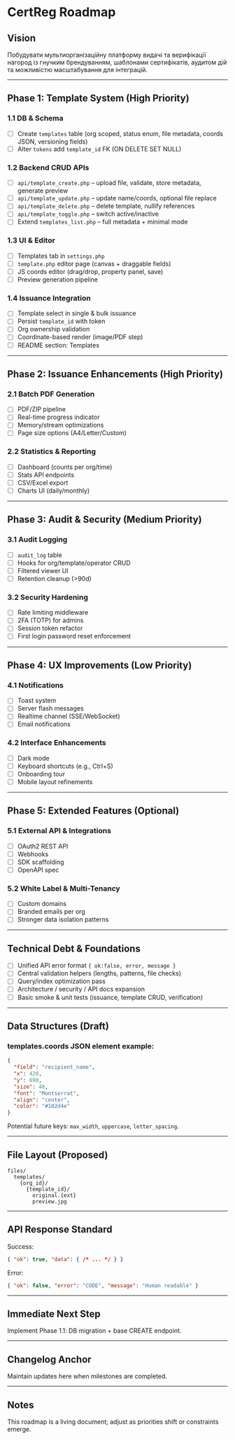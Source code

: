 # CertReg Roadmap

## Vision
Побудувати мультиорганізаційну платформу видачі та верифікації нагород із гнучким брендуванням, шаблонами сертифікатів, аудитом дій та можливістю масштабування для інтеграцій.

---
## Phase 1: Template System (High Priority)
### 1.1 DB & Schema
- [ ] Create `templates` table (org scoped, status enum, file metadata, coords JSON, versioning fields)
- [ ] Alter `tokens` add `template_id` FK (ON DELETE SET NULL)

### 1.2 Backend CRUD APIs
- [ ] `api/template_create.php` – upload file, validate, store metadata, generate preview
- [ ] `api/template_update.php` – update name/coords, optional file replace
- [ ] `api/template_delete.php` – delete template, nullify references
- [ ] `api/template_toggle.php` – switch active/inactive
- [ ] Extend `templates_list.php` – full metadata + minimal mode

### 1.3 UI & Editor
- [ ] Templates tab in `settings.php`
- [ ] `template.php` editor page (canvas + draggable fields)
- [ ] JS coords editor (drag/drop, property panel, save)
- [ ] Preview generation pipeline

### 1.4 Issuance Integration
- [ ] Template select in single & bulk issuance
- [ ] Persist `template_id` with token
- [ ] Org ownership validation
- [ ] Coordinate-based render (image/PDF step)
- [ ] README section: Templates

---
## Phase 2: Issuance Enhancements (High Priority)
### 2.1 Batch PDF Generation
- [ ] PDF/ZIP pipeline
- [ ] Real-time progress indicator
- [ ] Memory/stream optimizations
- [ ] Page size options (A4/Letter/Custom)

### 2.2 Statistics & Reporting
- [ ] Dashboard (counts per org/time)
- [ ] Stats API endpoints
- [ ] CSV/Excel export
- [ ] Charts UI (daily/monthly)

---
## Phase 3: Audit & Security (Medium Priority)
### 3.1 Audit Logging
- [ ] `audit_log` table
- [ ] Hooks for org/template/operator CRUD
- [ ] Filtered viewer UI
- [ ] Retention cleanup (>90d)

### 3.2 Security Hardening
- [ ] Rate limiting middleware
- [ ] 2FA (TOTP) for admins
- [ ] Session token refactor
- [ ] First login password reset enforcement

---
## Phase 4: UX Improvements (Low Priority)
### 4.1 Notifications
- [ ] Toast system
- [ ] Server flash messages
- [ ] Realtime channel (SSE/WebSocket)
- [ ] Email notifications

### 4.2 Interface Enhancements
- [ ] Dark mode
- [ ] Keyboard shortcuts (e.g., Ctrl+S)
- [ ] Onboarding tour
- [ ] Mobile layout refinements

---
## Phase 5: Extended Features (Optional)
### 5.1 External API & Integrations
- [ ] OAuth2 REST API
- [ ] Webhooks
- [ ] SDK scaffolding
- [ ] OpenAPI spec

### 5.2 White Label & Multi-Tenancy
- [ ] Custom domains
- [ ] Branded emails per org
- [ ] Stronger data isolation patterns

---
## Technical Debt & Foundations
- [ ] Unified API error format `{ ok:false, error, message }`
- [ ] Central validation helpers (lengths, patterns, file checks)
- [ ] Query/index optimization pass
- [ ] Architecture / security / API docs expansion
- [ ] Basic smoke & unit tests (issuance, template CRUD, verification)

---
## Data Structures (Draft)
### templates.coords JSON element example:
```json
{
  "field": "recipient_name",
  "x": 420,
  "y": 690,
  "size": 48,
  "font": "Montserrat",
  "align": "center",
  "color": "#102d4e"
}
```
Potential future keys: `max_width`, `uppercase`, `letter_spacing`.

---
## File Layout (Proposed)
```
files/
  templates/
    {org_id}/
      {template_id}/
        original.{ext}
        preview.jpg
```

---
## API Response Standard
Success:
```json
{ "ok": true, "data": { /* ... */ } }
```
Error:
```json
{ "ok": false, "error": "CODE", "message": "Human readable" }
```

---
## Immediate Next Step
Implement Phase 1.1: DB migration + base CREATE endpoint.

---
## Changelog Anchor
Maintain updates here when milestones are completed.

---
## Notes
This roadmap is a living document; adjust as priorities shift or constraints emerge.
